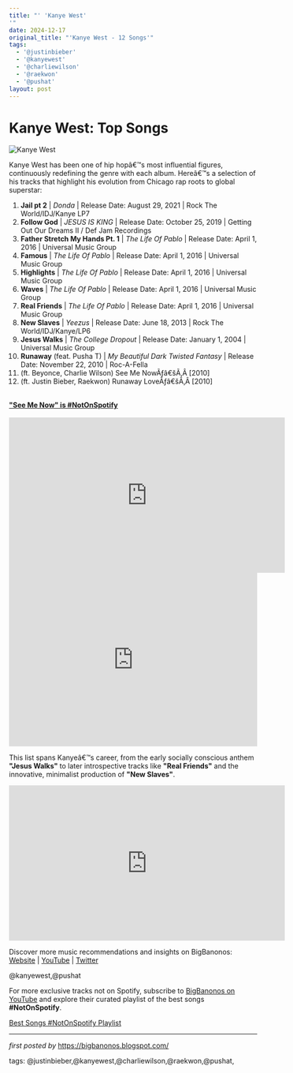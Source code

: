 ```yaml
---
title: "' 'Kanye West'
'"
date: 2024-12-17
original_title: "'Kanye West - 12 Songs'"
tags:
  - '@justinbieber'
  - '@kanyewest'
  - '@charliewilson'
  - '@raekwon'
  - '@pushat'
layout: post
---
```

<h1>Kanye West: Top Songs</h1>
<img alt="Kanye West" src="https://themchenrymessenger.com/wp-content/uploads/2019/04/kanye-hospitalized-900x506.jpg" /> <p>Kanye West has been one of hip hopâ€™s most influential figures, continuously redefining the genre with each album. Hereâ€™s a selection of his tracks that highlight his evolution from Chicago rap roots to global superstar:</p> <ol> <li><strong>Jail pt 2</strong> | <em>Donda</em> | Release Date: August 29, 2021 | Rock The World/IDJ/Kanye LP7</li> <li><strong>Follow God</strong> | <em>JESUS IS KING</em> | Release Date: October 25, 2019 | Getting Out Our Dreams II / Def Jam Recordings</li> <li><strong>Father Stretch My Hands Pt. 1</strong> | <em>The Life Of Pablo</em> | Release Date: April 1, 2016 | Universal Music Group</li> <li><strong>Famous</strong> | <em>The Life Of Pablo</em> | Release Date: April 1, 2016 | Universal Music Group</li> <li><strong>Highlights</strong> | <em>The Life Of Pablo</em> | Release Date: April 1, 2016 | Universal Music Group</li> <li><strong>Waves</strong> | <em>The Life Of Pablo</em> | Release Date: April 1, 2016 | Universal Music Group</li> <li><strong>Real Friends</strong> | <em>The Life Of Pablo</em> | Release Date: April 1, 2016 | Universal Music Group</li> <li><strong>New Slaves</strong> | <em>Yeezus</em> | Release Date: June 18, 2013 | Rock The World/IDJ/Kanye/LP6</li> <li><strong>Jesus Walks</strong> | <em>The College Dropout</em> | Release Date: January 1, 2004 | Universal Music Group</li> <li><strong>Runaway</strong> (feat. Pusha T) | <em>My Beautiful Dark Twisted Fantasy</em> | Release Date: November 22, 2010 | Roc-A-Fella</li> <li>(ft. Beyonce, Charlie Wilson) See Me NowÃƒâ€šÃ‚Â [2010]</li> <li>(ft. Justin Bieber, Raekwon) Runaway LoveÃƒâ€šÃ‚Â [2010]</li>
</ol><div><br /></div><div><b><u>"See Me Now" is #NotOnSpotify</u></b></div><div><br /></div>
<iframe allow="accelerometer; autoplay; clipboard-write; encrypted-media; gyroscope; picture-in-picture; web-share" allowfullscreen="" frameborder="0" height="315" referrerpolicy="strict-origin-when-cross-origin" src="https://www.youtube.com/embed/-5pIEDvec0g?si=Ha2TZGtm-WttAN7Y" title="YouTube video player" width="560"></iframe>
<div> <iframe allow="autoplay; clipboard-write; encrypted-media; fullscreen; picture-in-picture" allowfullscreen="" frameborder="0" height="352" loading="lazy" src="https://open.spotify.com/embed/playlist/76bpz70fBA3kwUQ52kCsEB?utm_source=generator" width="100%"></iframe>
</div> <p>This list spans Kanyeâ€™s career, from the early socially conscious anthem <strong>"Jesus Walks"</strong> to later introspective tracks like <strong>"Real Friends"</strong> and the innovative, minimalist production of <strong>"New Slaves"</strong>.</p>
<iframe allow="accelerometer; autoplay; encrypted-media; gyroscope; picture-in-picture" allowfullscreen="" frameborder="0" height="315" src="https://www.youtube.com/embed/videoseries?list=PLtuNtuTatqI3BAw46ddRUBMoxQEO3Rzn0" width="560"></iframe> <div> <p>Discover more music recommendations and insights on BigBanonos: <a href="https://bigbanonos.blogspot.com/">Website</a> | <a href="https://www.youtube.com/@BigBanonos">YouTube</a> | <a href="https://x.com/bigbanonos">Twitter</a></p>
</div> <!--Tags-->
<p>@kanyewest,@pushat</p>


<!--Subscribe and Playlist Links-->
<div>
    <p>For more exclusive tracks not on Spotify, subscribe to <a href="https://www.youtube.com/@BigBanonos" target="_blank">BigBanonos on YouTube</a> and explore their curated playlist of the best songs <strong>#NotOnSpotify</strong>.</p>
    <p><a href="https://www.youtube.com/playlist?list=PLtuNtuTatqI0kFahUCbtbfenC_ET5O_tr" target="_blank">Best Songs #NotOnSpotify Playlist<br /></a></p></div>

<hr />

<p><em>first posted by</em> <a href="https://bigbanonos.blogspot.com/" rel="noopener" target="_new">https://bigbanonos.blogspot.com/</a></p>

<p>tags: @justinbieber,@kanyewest,@charliewilson,@raekwon,@pushat,</p>
